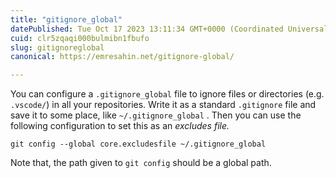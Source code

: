 ```yaml
---
title: "gitignore_global"
datePublished: Tue Oct 17 2023 13:11:34 GMT+0000 (Coordinated Universal Time)
cuid: clr5zqaqi000bulmibn1fbufo
slug: gitignoreglobal
canonical: https://emresahin.net/gitignore-global/

---
```


You can configure a `.gitignore_global` file to ignore files or directories (e.g. `.vscode/`) in all your repositories. Write it as a standard `.gitignore` file and save it to some place, like `~/.gitignore_global` . Then you can use the following configuration to set this as an _excludes file._

    git config --global core.excludesfile ~/.gitignore_global
    

Note that, the path given to `git config` should be a global path.